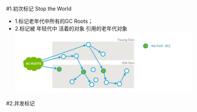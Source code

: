 #1.初次标记 Stop the World
- 1.标记老年代中所有的GC Roots；
- 2.标记被 年轻代中 活着的对象 引用的老年代对象
![](/assets/图片1.png)

#2.并发标记